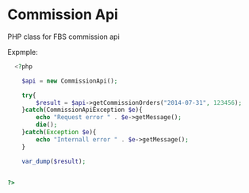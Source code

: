 Commission Api
=============

PHP class for FBS commission api

Expmple:

```php
  <?php

	$api = new CommissionApi();

	try{
		$result = $api->getCommissionOrders("2014-07-31", 123456);
	}catch(CommissionApiException $e){
		echo "Request error " . $e->getMessage();
		die();
	}catch(Exception $e){
		echo "Internall error " . $e->getMessage();
	}

	var_dump($result);


?>
```

